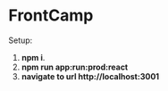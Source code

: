 # FrontCamp

Setup:

1. **npm i**.
2. **npm run app:run:prod:react**
3. **navigate to url http://localhost:3001**
